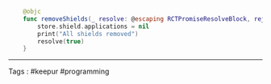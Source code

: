 ```swift
    @objc
    func removeShields(_ resolve: @escaping RCTPromiseResolveBlock, reject: @escaping RCTPromiseRejectBlock) {
        store.shield.applications = nil
        print("All shields removed")
        resolve(true)
    }

```
___

Tags : #keepur #programming